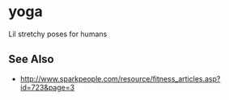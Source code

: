 # yoga
Lil stretchy poses for humans

## See Also
- http://www.sparkpeople.com/resource/fitness_articles.asp?id=723&page=3
